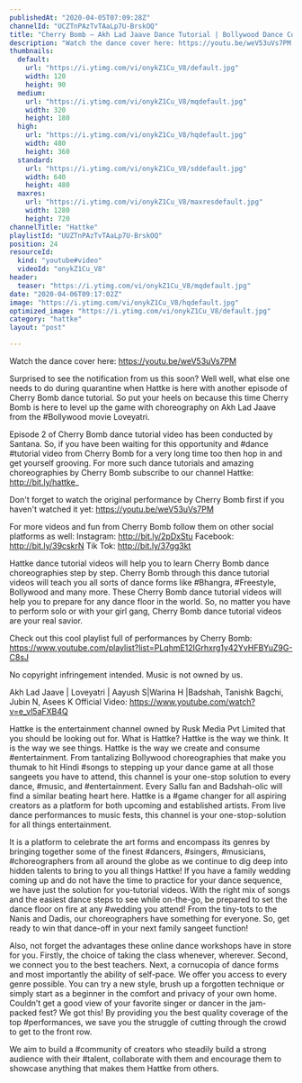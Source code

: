 ```yaml
---
publishedAt: "2020-04-05T07:09:28Z"
channelId: "UCZTnPAzTvTAaLp7U-BrskOQ"
title: "Cherry Bomb – Akh Lad Jaave Dance Tutorial | Bollywood Dance Cover | Hattke ​"
description: "Watch the dance cover here: https://youtu.be/weV53uVs7PM \n\nSurprised to see the notification from us this soon? Well well, what else one needs to do during quarantine when Hattke is here with another episode of Cherry Bomb dance tutorial. So put your heels on because this time Cherry Bomb is here to level up the game with choreography on Akh Lad Jaave from the #Bollywood movie Loveyatri.\n\nEpisode 2 of Cherry Bomb dance tutorial video has been conducted by Santana. So, if you have been waiting for this opportunity and #dance #tutorial video from Cherry Bomb for a very long time too then hop in and get yourself grooving. For more such dance tutorials and amazing choreographies by Cherry Bomb subscribe to our channel Hattke: http://bit.ly/hattke_\n\nDon't forget to watch the original performance by Cherry Bomb first if you haven't watched it yet: https://youtu.be/weV53uVs7PM \n\nFor more videos and fun from Cherry Bomb follow them on other social platforms as well:\nInstagram: http://bit.ly/2pDxStu\nFacebook: http://bit.ly/39cskrN\nTik Tok: http://bit.ly/37gg3kt\n\nHattke dance tutorial videos will help you to learn Cherry Bomb dance choreographies step by step. Cherry Bomb through this dance tutorial videos will teach you all sorts of dance forms like #Bhangra, #Freestyle, Bollywood and many more. These Cherry Bomb dance tutorial videos will help you to prepare for any dance floor in the world. So, no matter you have to perform solo or with your girl gang, Cherry Bomb dance tutorial videos are your real savior.\n\nCheck out this cool playlist full of performances by Cherry Bomb: https://www.youtube.com/playlist?list=PLqhmE12IGrhxrg1y42YvHFBYuZ9G-C8sJ\n\nNo copyright infringement intended. Music is not owned by us. \n\nAkh Lad Jaave | Loveyatri | Aayush S|Warina H |Badshah, Tanishk Bagchi, Jubin N, Asees K\nOfficial Video: https://www.youtube.com/watch?v=e_vl5aFXB4Q\n\nHattke is the entertainment channel owned by Rusk Media Pvt Limited that you should be looking out for. What is Hattke? Hattke is the way we think. It is the way we see things. Hattke is the way we create and consume #entertainment. From tantalizing Bollywood choreographies that make you thumak to hit Hindi #songs to stepping up your dance game at all those sangeets you have to attend, this channel is your one-stop solution to every dance, #music, and #entertainment. Every Sallu fan and Badshah-olic will find a similar beating heart here. Hattke is a #game changer for all aspiring creators as a platform for both upcoming and established artists. From live dance performances to music fests, this channel is your one-stop-solution for all things entertainment.\n\nIt is a platform to celebrate the art forms and encompass its genres by bringing together some of the finest #dancers, #singers, #musicians, #choreographers from all around the globe as we continue to dig deep into hidden talents to bring to you all things Hattke! If you have a family wedding coming up and do not have the time to practice for your dance sequence, we have just the solution for you-tutorial videos. With the right mix of songs and the easiest dance steps to see while on-the-go, be prepared to set the dance floor on fire at any #wedding you attend! From the tiny-tots to the Nanis and Dadis, our choreographers have something for everyone. So, get ready to win that dance-off in your next family sangeet function!\n\nAlso, not forget the advantages these online dance workshops have in store for you. Firstly, the choice of taking the class whenever, wherever. Second, we connect you to the best teachers. Next, a cornucopia of dance forms and most importantly the ability of self-pace. We offer you access to every genre possible. You can try a new style, brush up a forgotten technique or simply start as a beginner in the comfort and privacy of your own home. Couldn’t get a good view of your favorite singer or dancer in the jam-packed fest? We got this! By providing you the best quality coverage of the top #performances, we save you the struggle of cutting through the crowd to get to the front row.\n\nWe aim to build a #community of creators who steadily build a strong audience with their #talent, collaborate with them and encourage them to showcase anything that makes them Hattke from others."
thumbnails:
  default:
    url: "https://i.ytimg.com/vi/onykZ1Cu_V8/default.jpg"
    width: 120
    height: 90
  medium:
    url: "https://i.ytimg.com/vi/onykZ1Cu_V8/mqdefault.jpg"
    width: 320
    height: 180
  high:
    url: "https://i.ytimg.com/vi/onykZ1Cu_V8/hqdefault.jpg"
    width: 480
    height: 360
  standard:
    url: "https://i.ytimg.com/vi/onykZ1Cu_V8/sddefault.jpg"
    width: 640
    height: 480
  maxres:
    url: "https://i.ytimg.com/vi/onykZ1Cu_V8/maxresdefault.jpg"
    width: 1280
    height: 720
channelTitle: "Hattke"
playlistId: "UUZTnPAzTvTAaLp7U-BrskOQ"
position: 24
resourceId:
  kind: "youtube#video"
  videoId: "onykZ1Cu_V8"
header:
  teaser: "https://i.ytimg.com/vi/onykZ1Cu_V8/mqdefault.jpg"
date: "2020-04-06T09:17:02Z"
image: "https://i.ytimg.com/vi/onykZ1Cu_V8/hqdefault.jpg"
optimized_image: "https://i.ytimg.com/vi/onykZ1Cu_V8/default.jpg"
category: "hattke"
layout: "post"

---
```

Watch the dance cover here: https://youtu.be/weV53uVs7PM 

Surprised to see the notification from us this soon? Well well, what else one needs to do during quarantine when Hattke is here with another episode of Cherry Bomb dance tutorial. So put your heels on because this time Cherry Bomb is here to level up the game with choreography on Akh Lad Jaave from the #Bollywood movie Loveyatri.

Episode 2 of Cherry Bomb dance tutorial video has been conducted by Santana. So, if you have been waiting for this opportunity and #dance #tutorial video from Cherry Bomb for a very long time too then hop in and get yourself grooving. For more such dance tutorials and amazing choreographies by Cherry Bomb subscribe to our channel Hattke: http://bit.ly/hattke_

Don't forget to watch the original performance by Cherry Bomb first if you haven't watched it yet: https://youtu.be/weV53uVs7PM 

For more videos and fun from Cherry Bomb follow them on other social platforms as well:
Instagram: http://bit.ly/2pDxStu
Facebook: http://bit.ly/39cskrN
Tik Tok: http://bit.ly/37gg3kt

Hattke dance tutorial videos will help you to learn Cherry Bomb dance choreographies step by step. Cherry Bomb through this dance tutorial videos will teach you all sorts of dance forms like #Bhangra, #Freestyle, Bollywood and many more. These Cherry Bomb dance tutorial videos will help you to prepare for any dance floor in the world. So, no matter you have to perform solo or with your girl gang, Cherry Bomb dance tutorial videos are your real savior.

Check out this cool playlist full of performances by Cherry Bomb: https://www.youtube.com/playlist?list=PLqhmE12IGrhxrg1y42YvHFBYuZ9G-C8sJ

No copyright infringement intended. Music is not owned by us. 

Akh Lad Jaave | Loveyatri | Aayush S|Warina H |Badshah, Tanishk Bagchi, Jubin N, Asees K
Official Video: https://www.youtube.com/watch?v=e_vl5aFXB4Q

Hattke is the entertainment channel owned by Rusk Media Pvt Limited that you should be looking out for. What is Hattke? Hattke is the way we think. It is the way we see things. Hattke is the way we create and consume #entertainment. From tantalizing Bollywood choreographies that make you thumak to hit Hindi #songs to stepping up your dance game at all those sangeets you have to attend, this channel is your one-stop solution to every dance, #music, and #entertainment. Every Sallu fan and Badshah-olic will find a similar beating heart here. Hattke is a #game changer for all aspiring creators as a platform for both upcoming and established artists. From live dance performances to music fests, this channel is your one-stop-solution for all things entertainment.

It is a platform to celebrate the art forms and encompass its genres by bringing together some of the finest #dancers, #singers, #musicians, #choreographers from all around the globe as we continue to dig deep into hidden talents to bring to you all things Hattke! If you have a family wedding coming up and do not have the time to practice for your dance sequence, we have just the solution for you-tutorial videos. With the right mix of songs and the easiest dance steps to see while on-the-go, be prepared to set the dance floor on fire at any #wedding you attend! From the tiny-tots to the Nanis and Dadis, our choreographers have something for everyone. So, get ready to win that dance-off in your next family sangeet function!

Also, not forget the advantages these online dance workshops have in store for you. Firstly, the choice of taking the class whenever, wherever. Second, we connect you to the best teachers. Next, a cornucopia of dance forms and most importantly the ability of self-pace. We offer you access to every genre possible. You can try a new style, brush up a forgotten technique or simply start as a beginner in the comfort and privacy of your own home. Couldn’t get a good view of your favorite singer or dancer in the jam-packed fest? We got this! By providing you the best quality coverage of the top #performances, we save you the struggle of cutting through the crowd to get to the front row.

We aim to build a #community of creators who steadily build a strong audience with their #talent, collaborate with them and encourage them to showcase anything that makes them Hattke from others.